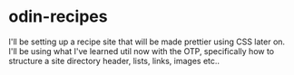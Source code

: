 # odin-recipes
I'll be setting up a recipe site  that will be made prettier using CSS later on. I'll be using what I've learned util now with the OTP, specifically how to structure a site directory header, lists, links, images etc..